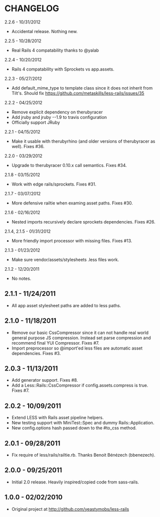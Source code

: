 CHANGELOG
=========

2.2.6 - 10/31/2012

* Accidental release. Nothing new.


2.2.5 - 10/28/2012

* Real Rails 4 compatability thanks to @yalab


2.2.4 - 10/20/2012

* Rails 4 compatability with Sprockets vs app.assets.


2.2.3 - 05/27/2012

* Add default_mime_type to template class since it does not inherit from Tilt's.
  Should fix https://github.com/metaskills/less-rails/issues/35


2.2.2 - 04/25/2012

* Remove explicit dependency on therubyracer
* Add jruby and jruby --1.9 to travis configuration
* Officially support JRuby


2.2.1 - 04/15/2012

* Make it usable with therubyrhino (and older versions of therubyracer as well). Fixes #36.


2.2.0 - 03/29/2012

* Upgrade to therubyracer 0.10.x call semantics. Fixes #34.


2.1.8 - 03/15/2012

* Work with edge rails/sprockets. Fixes #31.


2.1.7 - 03/07/2012

* More defensive railtie when examing asset paths. Fixes #30.


2.1.6 - 02/16/2012

* Nested imports recursively declare sprockets dependencies. Fixes #26.


2.1.4, 2.1.5 - 01/31/2012

* More friendly import processor with missing files. Fixes #13.


2.1.3 - 01/23/2012

* Make sure vendor/assets/stylesheets .less files work.


2.1.2 - 12/20/2011

* No notes.


2.1.1 - 11/24/2011
------------------

* All app asset stylesheet paths are added to less paths.


2.1.0 - 11/18/2011
------------------
* Remove our basic CssCompressor since it can not handle real world general purpose JS
  compression. Instead set parse compression and recommend final YUI Compressor. Fixes #7.
* Import preprocessor so @import'ed less files are automatic asset dependencies. Fixes #3.


2.0.3 - 11/13/2011
------------------
* Add generator support. Fixes #8.
* Add a Less::Rails::CssCompressor if config.assets.compress is true. Fixes #7.


2.0.2 - 10/09/2011
------------------
* Extend LESS with Rails asset pipeline helpers.
* New testing support with MiniTest::Spec and dummy Rails::Application.
* New config.options hash passed down to the #to_css method.


2.0.1 - 09/28/2011
------------------

* Fix require of less/rails/railtie.rb. Thanks Benoit Bénézech (bbenezech).


2.0.0 - 09/25/2011
------------------

* Initial 2.0 release. Heavily inspired/copied code from sass-rails.


1.0.0 - 02/02/2010
------------------

* Original project at http://github.com/yeastymobs/less-rails
